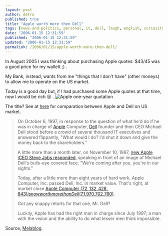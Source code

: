 ```yaml
---
layout: post
author: detro
published: true
title: "Apple worth more then Dell"
tags: [news-and-politics, personal, it, dell, laugh, english, curiosity, apple]
date: "2006-01-15 12:31:59"
published: "2006-01-15 12:31:59"
updated: "2006-01-15 12:31:59"
permalink: /2006/01/15/apple-worth-more-then-dell/
---
```


In August 2005 I was thinking about purchasing Apple quotes: $43/45 was a good price for my wallett ;) .

My Bank, instead, wants from me "things that I don't have" (other moneys) to allow me to operate on the US market.

Today is a good day but, if I had purchased some Apple quotes at that time, now I would be rich :cry: .
<img src="http://charting.nasdaq.com/ext/charts.dll?2-1-14-0-0-512-03NA000000AAPL-&SF:4|5-WD=484-HT=395-" alt="Apple one-year quotation" />

The title?
See at <a target="_new" href="http://macdailynews.com/index.php/weblog/comments/8206/">here</a> for comparation between Apple and Dell on US market.
<blockquote>On October 6, 1997, in response to the question of what he'd do if he was in charge of <a target="_new" href="http://www.apple.com">Apple</a> Computer, <a target="_new" href="http://www.dell.com">Dell</a> founder and then CEO Michael Dell stood before a crowd of several thousand IT executives and answered flippantly, "What would I do? I'd shut it down and give the money back to the shareholders."

A little more than a month later, on November 10, 1997, <a target="_new" href="http://www.pelagius.com/AppleRecon/971111_report.html">new Apple iCEO Steve Jobs responded</a>, speaking in front of an image of Michael Dell's bulls-eye covered face, "We're coming after you, you're in our sights."

Today, after a little more than eight years of hard work, Apple Computer, Inc. passed Dell, Inc. in market value. That's right, at market close <a target="_new" href="http://quotes.nasdaq.com/Quote.dll?symbol=AAPL&symbol=dell&mode=stock&multi.x=26&multi.y=4">Apple Computer ($72,132,428,843) is now worth more than Dell ($71,970,702,760)</a>.

Got any snappy retorts for that one, Mr. Dell?

Luckily, Apple has had the right man in charge since July 1997; a man with the vision and the ability to do what lesser men think impossible.</blockquote>

Source, <a target="_new"  href="http://www.melablog.it/post/1347/apple-vale-piu-di-dell">Melablog</a>.

